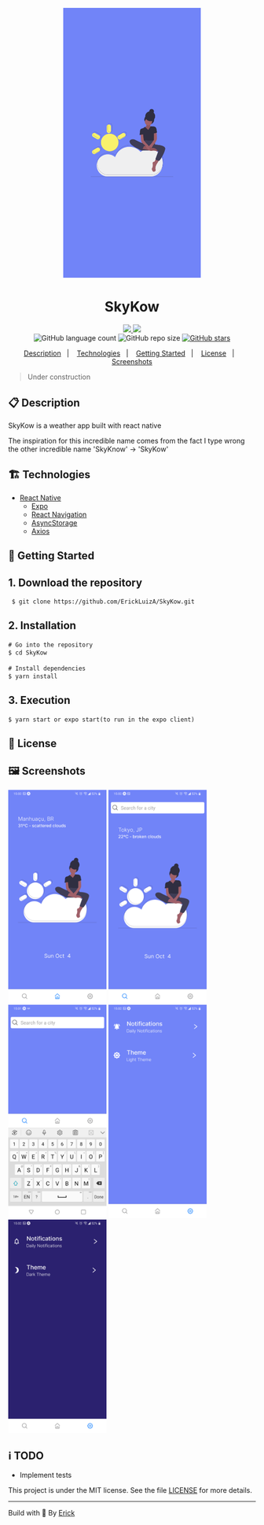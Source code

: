 <p align="center"> 
  <img alt="SkyKow icon" src="./assets/splash.png"  width="280"/>
</p>

<h1 align="center"> SkyKow </h1>

<p align="center">
  <a href="https://github.com/ErickLuizA/SkyKow/graphs/commit-activity" alt="Maintenance">
    <img src="https://img.shields.io/badge/Maintained%3F-yes-1EAE72.svg" />
  </a>

  <a href="./LICENSE" alt="License: MIT">
    <img src="https://img.shields.io/badge/License-MIT-1EAE72.svg" />
  </a>

<br/>

<img alt="GitHub language count" src="https://img.shields.io/github/languages/count/ErickLuizA/SkyKow?color=blue">

<img alt="GitHub repo size" src="https://img.shields.io/github/repo-size/ErickLuizA/SkyKow">

<a href="https://github.com/ErickLuizA/SkyKow/stargazers">
  <img alt="GitHub stars" src="https://img.shields.io/github/stars/ErickLuizA/SkyKow?style=social">
</a>

<p align="center">
  <a href="#clipboard-description">Description</a>&nbsp;&nbsp;&nbsp;|&nbsp;&nbsp;&nbsp;
  <a href="#building_construction-technologies">Technologies</a>&nbsp;&nbsp;&nbsp;|&nbsp;&nbsp;&nbsp;
  <a href="#rocket-getting-started">Getting Started</a>&nbsp;&nbsp;&nbsp;|&nbsp;&nbsp;&nbsp;
  <a href="#memo-license">License</a>&nbsp;&nbsp;&nbsp;|&nbsp;&nbsp;&nbsp;
  <a href="#framed_picture-screenshots">Screenshots</a>
</p>

> Under construction

## :clipboard: Description

SkyKow is a weather app built with react native

The inspiration for this incredible name comes from the fact I type wrong the other incredible name 'SkyKnow' -> 'SkyKow'

## :building_construction: Technologies

- [React Native](https://reactnative.dev/)
  - [Expo](https://expo.io)
  - [React Navigation](https://reactnavigation.org/)
  - [AsyncStorage](https://github.com/react-native-community/async-storage)
  - [Axios](https://github.com/axios/axios)

## :rocket: Getting Started

## 1. Download the repository

```shell
 $ git clone https://github.com/ErickLuizA/SkyKow.git
```

## 2. Installation

```shell
# Go into the repository
$ cd SkyKow

# Install dependencies
$ yarn install
```

## 3. Execution

```shell
$ yarn start or expo start(to run in the expo client)
```

## :memo: License

## :framed_picture: Screenshots

<div>
  <img alt="SkyKow icon" src="./.github/Screenshot_20201004-150216.png"  width="200"/>
  <img alt="SkyKow icon" src="./.github/Screenshot_20201004-150210.png"  width="200"/>
  <img alt="SkyKow icon" src="./.github/Screenshot_20201004-150152.png"  width="200"/>
  <img alt="SkyKow icon" src="./.github/Screenshot_20201004-150229.png"  width="200"/>
  <img alt="SkyKow icon" src="./.github/Screenshot_20201004-150225.png"  width="200"/>
</div>

## :information_source: TODO
  - Implement tests


This project is under the MIT license. See the file [LICENSE](LICENSE) for more details.

---

Build with 💙 By [Erick](https://www.linkedin.com/in/erick-luiz-47151a1a4/)
